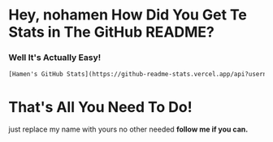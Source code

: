 # Hey, nohamen How Did You Get Te Stats in The GitHub README?
### Well It's Actually Easy!
```html
[Hamen's GitHub Stats](https://github-readme-stats.vercel.app/api?username=nohamen&show_icons=true&theme=dracula)
```
# That's All You Need To Do!

just replace my name with yours no other needed
**follow me if you can.**
